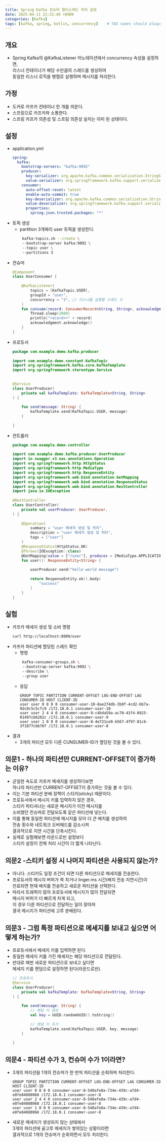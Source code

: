 ```yaml
---
title: Spring Kafka 컨슈머 멀티스레드 처리 설정
date: 2025-04-11 22:31:49 +0900
categories: [Kafka]
tags: [kafka, spring, kotlin, concurrency]    # TAG names should always be lowercase
---
```


## 개요
- Spring Kafka의 @KafkaListener 어노테이션에서 concurrency 속성을 설정하면,  
  리스너 컨테이너가 해당 수만큼의 스레드를 생성하여   
  동일한 리스너 로직을 병렬로 실행하며 메시지를 처리한다.  

## 가정
- 도커로 카프카 컨테이너 한 개를 띄운다.  
- 스프링으로 카프카와 소통한다.  
- 스프링 카프카 의존성 및 스프링 의존성 설치는 이미 된 상태이다.  

## 설정
- application.yml  
  ```yml  
  spring:  
    kafka:  
      bootstrap-servers: "kafka:9092"  
      producer:  
        key-serializer: org.apache.kafka.common.serialization.StringSerializer  
        value-serializer: org.springframework.kafka.support.serializer.JsonSerializer  
      consumer:  
        auto-offset-reset: latest  
        enable-auto-commit: true  
        key-deserializer: org.apache.kafka.common.serialization.StringDeserializer  
        value-deserializer: org.springframework.kafka.support.serializer.JsonDeserializer  
        properties:  
          spring.json.trusted.packages: "*"  
  ```  
- 토픽 생성  
    - partition 3개짜리 user 토픽을 생성한다.  
      ```bash  
       kafka-topics.sh --create \  
       --bootstrap-server kafka:9092 \  
       --topic user \  
       --partitions 3  
      ```  
- 컨슈머  
  ```kotlin  
  @Component  
  class UserConsumer {  
            
      @KafkaListener(  
          topics = [KafkaTopic.USER],  
          groupId = "user",  
          concurrency = "3", // 리스너를 실행할 스레드 수  
      )  
      fun consume(record: ConsumerRecord<String, String>, acknowledgment: Acknowledgment) {  
          Thread.sleep(2000)  
          println("record++" + record)  
          acknowledgment.acknowledge()  
      }  
  }  
  ```  
- 프로듀서  
  ```kotlin  
  package com.example.demo.kafka.producer  
            
  import com.example.demo.constant.KafkaTopic  
  import org.springframework.kafka.core.KafkaTemplate  
  import org.springframework.stereotype.Service  
            
            
  @Service  
  class UserProducer(  
      private val kafkaTemplate: KafkaTemplate<String, String>  
  ) {  
            
      fun send(message: String) {  
          kafkaTemplate.send(KafkaTopic.USER, message)  
      }  
            
  }  
  ```  
- 컨트롤러  
  ```kotlin  
  package com.example.demo.controller  
            
  import com.example.demo.kafka.producer.UserProducer  
  import io.swagger.v3.oas.annotations.Operation  
  import org.springframework.http.HttpStatus  
  import org.springframework.http.MediaType  
  import org.springframework.http.ResponseEntity  
  import org.springframework.web.bind.annotation.GetMapping  
  import org.springframework.web.bind.annotation.ResponseStatus  
  import org.springframework.web.bind.annotation.RestController  
  import java.io.IOException  
            
  @RestController  
  class UserController(  
      private val userProducer: UserProducer,  
  ) {  
            
      @Operation(  
          summary = "user 메세지 생성 및 처리",  
          description = "user 메세지 생성 및 처리",  
          tags = ["user"]  
      )  
      @ResponseStatus(HttpStatus.OK)  
      @Throws(IOException::class)  
      @GetMapping(value = ["/user"], produces = [MediaType.APPLICATION_JSON_VALUE])  
      fun user(): ResponseEntity<String> {  
            
          userProducer.send("hello world message")  
            
          return ResponseEntity.ok().body(  
              "success"  
          )  
      }  
  }  
  ```  

## 실험
- 카프카 메세지 생성 및 소비 명령  
  ```bash  
  curl http://localhost:8080/user  
  ```  
- 카프카 파티션에 할당된 스레드 확인  
    - 명령  
      ```bash  
       kafka-consumer-groups.sh \  
       --bootstrap-server kafka:9092 \  
       --describe \  
       --group user  
      ```  
    - 응답  
      ```text  
      GROUP TOPIC PARTITION CURRENT-OFFSET LOG-END-OFFSET LAG CONSUMER-ID HOST CLIENT-ID  
      user user 0 8 8 0 consumer-user-10-8ae274db-3b0f-4cd2-bb7a-9dc0c5c5cfc9 /172.18.0.1 consumer-user-10  
      user user 2 4 4 0 consumer-user-9-c4bda59a-ac70-41f4-8925-01497cb6202c /172.18.0.1 consumer-user-9  
      user user 1 0 0 0 consumer-user-8-4e721ce9-b567-4f97-81c6-3f1877cbb76f /172.18.0.1 consumer-user-8  
      ```  
- 결과  
    - 3개의 파티션 모두 다른 CUNSUMER-ID가 할당된 것을 볼 수 있다.  

## 의문1 - 하나의 파티션만 CURRENT-OFFSET이 증가하는 이유?
- 균일한 속도로 카프카 메세지를 생성하다보면  
  하나의 파티션만 CURRENT-OFFSET이 증가하는  것을 볼 수 있다.  
- 이는 기본 파티션 분배 정책이 스티키(sticky) 때문이다.  
- 프로듀서에서 메시지 키를 입력하지 않은 경우,   
  스티키 파티셔너는 새로운 메시지가 이전 메시지를   
  소비했던 컨슈머로 전달되도록 같은 파티션에 넣는다.  
- 이를 통해 동일한 파티션에 메시지를 모아 더 큰 배치를 생성하여   
  전송 횟수와 네트워크 오버헤드를 감소시켜   
  결과적으로 지연 시간을 단축시킨다.  
- 실제로 실험해보면 라운드로빈 설정보다   
  스티키 설정이 전체 처리 시간이 더 짧게 나타난다.  

## 의문2 -스티키 설정 시 나머지 파티션은 사용되지 않는가?
- 아니다. 스티키도 일정 조건이 되면 다른 파티션으로 메세지를 전송한다.  
- 프로듀서의 메시지 버퍼가 꽉 차거나 linger.ms 시간(배치 전송 지연시간)이   
  만료되면 현재 배치를 전송하고 새로운 파티션을 선택한다.  
- 따라서 트래픽이 많아 프로듀서에 메시지가 많이 전달되면   
  메시지 버퍼가 더 빠르게 차게 되고,   
  이 경우 다른 파티션으로 전달하는 일이 잦아져   
  결국 메시지가 파티션에 고루 분배된다.  

## 의문3 - 그럼 특정 파티션으로 메세지를 보내고 싶으면 어떻게 하는가?
- 프로듀서에서 메세지 키를 입력하면 된다.  
- 동일한 메세지 키를 가진 메세지는 해당 파티션으로 전달된다.  
- 반대로 매번 새로운 파티션으로 보내고 싶다면   
  메세지 키를 랜덤으로 설정하면 된다(라운드로빈).   
  ```kotlin  
  // 프로듀서  
  @Service  
  class UserProducer(  
      private val kafkaTemplate: KafkaTemplate<String, String>  
  ) {  
            
      fun send(message: String) {  
          // 랜덤 키 생성  
          val key = UUID.randomUUID().toString()  
                    
          // 랜덤 키 추가  
          kafkaTemplate.send(KafkaTopic.USER, key, message)  
      }  
            
  }  
  ```  

## 의문4 - 파티션 수가 3, 컨슈머 수가 1이라면?
- 3개의 파티션을 1개의 컨슈머가 한 번씩 파티션을 순회하며 처리한다.  
  ```text  
  GROUP TOPIC PARTITION CURRENT-OFFSET LOG-END-OFFSET LAG CONSUMER-ID HOST CLIENT-ID  
  user user 0 8 8 0 consumer-user-8-540afe8a-734e-439c-a7d4-e8fe84088068 /172.18.0.1 consumer-user-8  
  user user 2 4 4 0 consumer-user-8-540afe8a-734e-439c-a7d4-e8fe84088068 /172.18.0.1 consumer-user-8  
  user user 1 0 0 0 consumer-user-8-540afe8a-734e-439c-a7d4-e8fe84088068 /172.18.0.1 consumer-user-8  
  ```  
- 새로운 메세지가 생성되지 않는 상태에서   
  3개의 파티션에 골고루 메세지가 쌓여있는 상황이라면  
  결과적으로 1개의 컨슈머가 순회하면서 모두 처리한다.  
